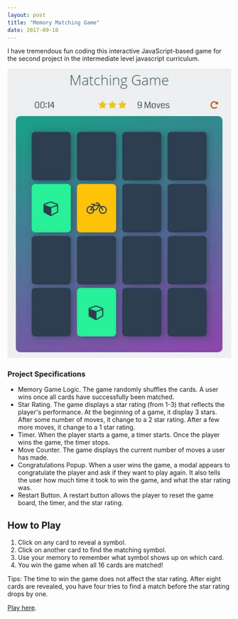```yaml
---
layout: post
title: "Memory Matching Game"
date: 2017-09-10
---
```


I have tremendous fun coding this interactive JavaScript-based game for the second project in the intermediate level javascript curriculum.

![game preview](https://github.com/susanschen/Memory-Game/blob/master/img/preview.JPG "game preview")

### Project Specifications
- Memory Game Logic. The game randomly shuffles the cards. A user wins once all cards have successfully been matched.
- Star Rating. The game displays a star rating (from 1-3) that reflects the player's performance. At the beginning of a game, it display 3 stars. After some number of moves, it change to a 2 star rating. After a few more moves, it  change to a 1 star rating.
- Timer. When the player starts a game, a timer starts. Once the player wins the game, the timer stops.
- Move Counter. The game displays the current number of moves a user has made.
- Congratulations Popup. When a user wins the game, a modal appears to congratulate the player and ask if they want to play again. It also tells the user how much time it took to win the game, and what the star rating was.
- Restart Button. A restart button allows the player to reset the game board, the timer, and the star rating.


## How to Play
1. Click on any card to reveal a symbol.
2. Click on another card to find the matching symbol.
3. Use your memory to remember what symbol shows up on which card.
4. You win the game when all 16 cards are matched!

Tips: The time to win the game does not affect the star rating. After eight cards are revealed, you have four tries to find a match before the star rating drops by one.

[Play here](https://susanschen.github.io/Memory-Game/).

